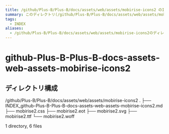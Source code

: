 ```yaml
---
title: /github/Plus-B/Plus-B/docs/assets/web/assets/mobirise-icons2 のINDEX(ディレクトリ概要)
summary: このディレクトリ(/github/Plus-B/Plus-B/docs/assets/web/assets/mobirise-icons2)は[TODO:XXXX(このディレクトリに保存するファイルの説明を書く)]を格納する場所です。
tags:
  - INDEX
aliases:
  - /github/Plus-B/Plus-B/docs/assets/web/assets/mobirise-icons2のディレクトリに格納されている資料について(INDEX:索引)
---
```


# github-Plus-B-Plus-B-docs-assets-web-assets-mobirise-icons2

## ディレクトリ構成

/github/Plus-B/Plus-B/docs/assets/web/assets/mobirise-icons2
.
├── INDEX_github-Plus-B-Plus-B-docs-assets-web-assets-mobirise-icons2.md
├── mobirise2.css
├── mobirise2.eot
├── mobirise2.svg
├── mobirise2.ttf
└── mobirise2.woff

1 directory, 6 files


